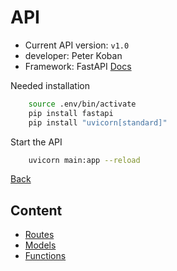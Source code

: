 # API

- Current API version: `v1.0`
- developer: Peter Koban
- Framework: FastAPI [Docs](https://fastapi.tiangolo.com/)

Needed installation

```bash
    source .env/bin/activate
    pip install fastapi
    pip install "uvicorn[standard]"
```

Start the API

```bash
    uvicorn main:app --reload
```

[Back](../docs.md)

## Content

- [Routes](api/routes.md)
- [Models](api/models.md)
- [Functions](api/functions.md)
